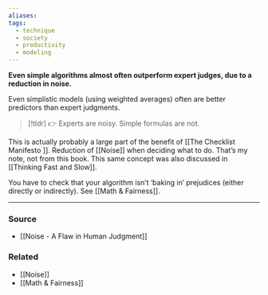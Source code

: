 ```yaml
---
aliases: 
tags:
  - technique
  - society
  - productivity
  - modeling
---
```

**Even simple algorithms almost often outperform expert judges, due to a reduction in noise.**

Even simplistic models (using weighted averages) often are better predictors than expert judgments. 

> [!tldr] 👉 Experts are noisy. Simple formulas are not.

This is actually probably a large part of the benefit of [[The Checklist Manifesto ]]. Reduction of [[Noise]] when deciding what to do. That’s my note, not from this book. This same concept was also discussed in [[Thinking Fast and Slow]]. 

You have to check that your algorithm isn’t ‘baking in’ prejudices (either directly or indirectly). See [[Math & Fairness]].

---

### Source
- [[Noise - A Flaw in Human Judgment]]

### Related
- [[Noise]] 
- [[Math & Fairness]]